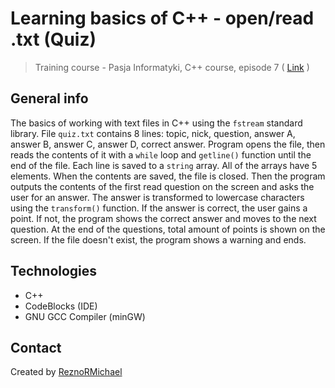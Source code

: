 # Learning basics of C++ - open/read .txt (Quiz)
> Training course - Pasja Informatyki, C++ course, episode 7 ( [Link](https://www.youtube.com/watch?v=h2Taf16gQDI) )

## General info
The basics of working with text files in C++ using the `fstream` standard library. File `quiz.txt` contains 8 lines: topic, nick, question, answer A, answer B, answer C, answer D, correct answer. Program opens the file, then reads the contents of it with a `while` loop and `getline()` function until the end of the file. Each line is saved to a `string` array. All of the arrays have 5 elements. When the contents are saved, the file is closed. Then the program outputs the contents of the first read question on the screen and asks the user for an answer. The answer is transformed to lowercase characters using the `transform()` function. If the answer is correct, the user gains a point. If not, the program shows the correct answer and moves to the next question. At the end of the questions, total amount of points is shown on the screen.
If the file doesn't exist, the program shows a warning and ends.

## Technologies
* C++
* CodeBlocks (IDE)
* GNU GCC Compiler (minGW)

## Contact
Created by [ReznoRMichael](https://github.com/ReznoRMichael)